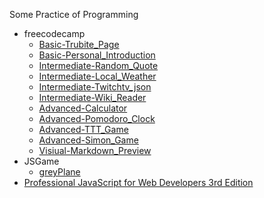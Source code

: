 Some Practice of Programming

* freecodecamp
  * [Basic-Trubite_Page](https://codepen.io/19920612/full/NRvRGm/)
  * [Basic-Personal_Introduction](https://codepen.io/19920612/full/WGEzwr/)
  * [Intermediate-Random_Quote](https://codepen.io/19920612/full/jrxLaw/)
  * [Intermediate-Local_Weather](https://codepen.io/19920612/full/wzRLXz/)
  * [Intermediate-Twitchtv_json](https://codepen.io/19920612/full/NRZjMw/)
  * [Intermediate-Wiki_Reader](https://codepen.io/19920612/full/yaAmxp/)
  * [Advanced-Calculator](https://codepen.io/19920612/full/XNJqYW/)
  * [Advanced-Pomodoro_Clock](https://codepen.io/19920612/full/gLrXMz/)
  * [Advanced-TTT_Game](https://codepen.io/19920612/full/xREoKN/)
  * [Advanced-Simon_Game](https://codepen.io/19920612/full/woqpmg/)
  * [Visiual-Markdown_Preview](http://codepen.io/19920612/full/eBPdWy/)
* JSGame
  * [greyPlane](http://miaoyunze.com/game/greyPlane/index.html)
* [Professional JavaScript for Web Developers 3rd Edition](https://github.com/alivebao/Practice/tree/master/Professional%20JavaScript%20for%20Web%20Developers%203rd%20Edition)